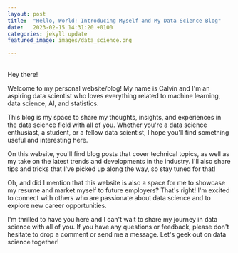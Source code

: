 ```yaml
---
layout: post
title:  "Hello, World! Introducing Myself and My Data Science Blog"
date:   2023-02-15 14:31:20 +0100
categories: jekyll update
featured_image: images/data_science.png

---
```

<br/>
Hey there! 

Welcome to my personal website/blog! My name is Calvin and I'm an aspiring data scientist who loves everything related to machine learning, data science, AI, and statistics.

This blog is my space to share my thoughts, insights, and experiences in the data science field with all of you. Whether you're a data science enthusiast, a student, or a fellow data scientist, I hope you'll find something useful and interesting here.

On this website, you'll find blog posts that cover technical topics, as well as my take on the latest trends and developments in the industry. I'll also share tips and tricks that I've picked up along the way, so stay tuned for that!

Oh, and did I mention that this website is also a space for me to showcase my resume and market myself to future employers? That's right! I'm excited to connect with others who are passionate about data science and to explore new career opportunities.

I'm thrilled to have you here and I can't wait to share my journey in data science with all of you. If you have any questions or feedback, please don't hesitate to drop a comment or send me a message. Let's geek out on data science together!
